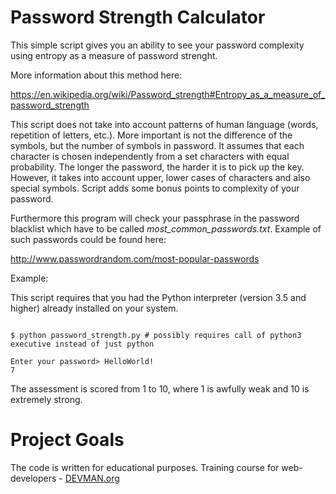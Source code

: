 # Password Strength Calculator

This simple script gives you an ability to see your password complexity using entropy as
a measure of password strenght.

More information about this method here:

https://en.wikipedia.org/wiki/Password_strength#Entropy_as_a_measure_of_password_strength


This script does not take into account patterns of human language (words, repetition of letters, etc.). More important is not the difference of the symbols, but the number of symbols in password. It assumes that each character is chosen independently from a set characters with equal probability. The longer the password, the harder it is to pick up the key. However, it takes into account upper, lower cases of characters and also special symbols. Script adds some bonus points to complexity of your password.

Furthermore this program will check your passphrase in the password blacklist which have to be called *most_common_passwords.txt*. Example of such passwords could be found here:

http://www.passwordrandom.com/most-popular-passwords


Example:

This script requires that you had the Python interpreter (version 3.5 and higher) already installed on your system.

```#!bash

$ python password_strength.py # possibly requires call of python3 executive instead of just python

Enter your password> HelloWorld!
7

```

The assessment is scored from 1 to 10, where 1 is awfully weak and 10 is extremely strong.

# Project Goals

The code is written for educational purposes. Training course for web-developers - [DEVMAN.org](https://devman.org)
